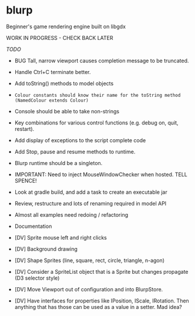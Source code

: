 # blurp
Beginner's game rendering engine built on libgdx

WORK IN PROGRESS - CHECK BACK LATER

*TODO*
* BUG Tall, narrow viewport causes completion message to be truncated.
* Handle Ctrl+C terminate better.
* Add toString() methods to model objects
*     Colour constants should know their name for the toString method (NamedColour extends Colour)
* Console should be able to take non-strings
* Key combinations for various control functions (e.g. debug on, quit, restart).
* Add display of exceptions to the script complete code
* Add Stop, pause and resume methods to runtime.
* Blurp runtime should be a singleton.
* IMPORTANT: Need to inject MouseWindowChecker when hosted. TELL SPENCE!
* Look at gradle build, and add a task to create an executable jar
* Review, restructure and lots of renaming required in model API
* Almost all examples need redoing / refactoring
* Documentation

* [DV] Sprite mouse left and right clicks
* [DV] Background drawing
* [DV] Shape Sprites (line, square, rect, circle, triangle, n-agon)
* [DV] Consider a SpriteList object that is a Sprite but changes propagate (D3 selector style)
* [DV] Move Viewport out of configuration and into BlurpStore.
* [DV] Have interfaces for properties like IPosition, IScale, IRotation. Then anything that has those can be used as a value in a setter. Mad idea?



